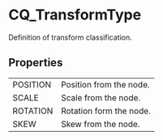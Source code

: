 # CQ_TransformType

Definition of transform classification.

## Properties

<table>
<tr>
<td>POSITION</td>
<td>Position from the node.</td>
</tr>
<tr>
<td>SCALE</td>
<td>Scale from the node.</td>
</tr>
<tr>
<td>ROTATION</td>
<td>Rotation form the node.</td>
</tr>
<tr>
<td>SKEW</td>
<td>Skew from the node.</td>
</tr>
</table>
